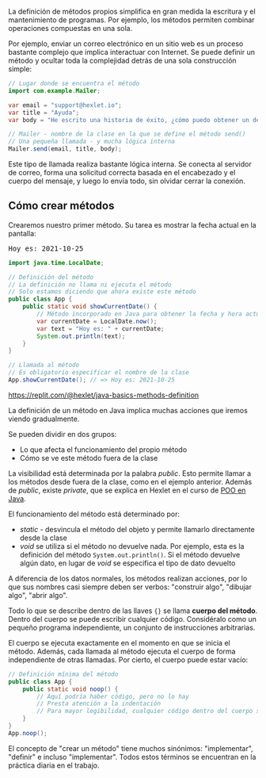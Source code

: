 La definición de métodos propios simplifica en gran medida la escritura y el mantenimiento de programas. Por ejemplo, los métodos permiten combinar operaciones compuestas en una sola.

Por ejemplo, enviar un correo electrónico en un sitio web es un proceso bastante complejo que implica interactuar con Internet. Se puede definir un método y ocultar toda la complejidad detrás de una sola construcción simple:

```java
// Lugar donde se encuentra el método
import com.example.Mailer;

var email = "support@hexlet.io";
var title = "Ayuda";
var body = "He escrito una historia de éxito, ¿cómo puedo obtener un descuento?";

// Mailer - nombre de la clase en la que se define el método send()
// Una pequeña llamada - y mucha lógica interna
Mailer.send(email, title, body);
```

Este tipo de llamada realiza bastante lógica interna. Se conecta al servidor de correo, forma una solicitud correcta basada en el encabezado y el cuerpo del mensaje, y luego lo envía todo, sin olvidar cerrar la conexión.

## Cómo crear métodos

Crearemos nuestro primer método. Su tarea es mostrar la fecha actual en la pantalla:

<pre class='hexlet-basics-output'>
Hoy es: 2021-10-25
</pre>

```java
import java.time.LocalDate;

// Definición del método
// La definición no llama ni ejecuta el método
// Solo estamos diciendo que ahora existe este método
public class App {
    public static void showCurrentDate() {
        // Método incorporado en Java para obtener la fecha y hora actual
        var currentDate = LocalDate.now();
        var text = "Hoy es: " + currentDate;
        System.out.println(text);
    }
}

// Llamada al método
// Es obligatorio especificar el nombre de la clase
App.showCurrentDate(); // => Hoy es: 2021-10-25
```

https://replit.com/@hexlet/java-basics-methods-definition

La definición de un método en Java implica muchas acciones que iremos viendo gradualmente.

Se pueden dividir en dos grupos:

* Lo que afecta el funcionamiento del propio método
* Cómo se ve este método fuera de la clase

La visibilidad está determinada por la palabra *public*. Esto permite llamar a los métodos desde fuera de la clase, como en el ejemplo anterior. Además de *public*, existe *private*, que se explica en Hexlet en el curso de [POO en Java](https://codica.la/courses/java-poo-basics).

El funcionamiento del método está determinado por:

* *static* - desvincula el método del objeto y permite llamarlo directamente desde la clase
* *void* se utiliza si el método no devuelve nada. Por ejemplo, esta es la definición del método `System.out.println()`. Si el método devuelve algún dato, en lugar de *void* se especifica el tipo de dato devuelto

A diferencia de los datos normales, los métodos realizan acciones, por lo que sus nombres casi siempre deben ser verbos: "construir algo", "dibujar algo", "abrir algo".

Todo lo que se describe dentro de las llaves `{}` se llama **cuerpo del método**. Dentro del cuerpo se puede escribir cualquier código. Considéralo como un pequeño programa independiente, un conjunto de instrucciones arbitrarias.

El cuerpo se ejecuta exactamente en el momento en que se inicia el método. Además, cada llamada al método ejecuta el cuerpo de forma independiente de otras llamadas. Por cierto, el cuerpo puede estar vacío:

```java
// Definición mínima del método
public class App {
    public static void noop() {
        // Aquí podría haber código, pero no lo hay
        // Presta atención a la indentación
        // Para mayor legibilidad, cualquier código dentro del cuerpo se desplaza a la derecha en 4 espacios
    }
}
App.noop();
```

El concepto de "crear un método" tiene muchos sinónimos: "implementar", "definir" e incluso "implementar". Todos estos términos se encuentran en la práctica diaria en el trabajo.
